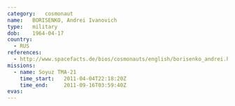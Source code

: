 ```yaml
---
category:	cosmonaut
name:	BORISENKO, Andrei Ivanovich
type:	military
dob:	1964-04-17
country:
  - RUS
references:
  - http://www.spacefacts.de/bios/cosmonauts/english/borisenko_andrei.htm
missions:
  - name: Soyuz TMA-21
    time_start:   2011-04-04T22:18:20Z
    time_end:     2011-09-16T03:59:40Z
evas:
---
```

